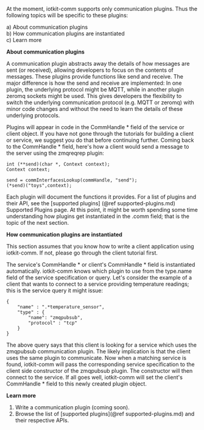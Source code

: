 
At the moment, iotkit-comm supports only communication plugins. Thus the following topics will be specific to these plugins:

a) About communication plugins <BR>
b) How communication plugins are instantiated <BR>
c) Learn more

<B> About communication plugins </B>

A communication plugin abstracts away the details of how messages are sent (or received), allowing developers to focus
on the contents of messages. These plugins provide functions like send and receive. The major difference is how the
send and receive are implemented: In one plugin, the underlying protocol might be MQTT, while in another plugin zeromq
sockets might be used. This gives developers the flexibility to switch the underlying communication protocol
(e.g. MQTT or zeromq) with minor code changes and without the need to learn the details of these underlying protocols.

Plugins will appear in code in the CommHandle * field of the service or client object. If you have not gone through the
tutorials for building a client or service, we suggest you do that before continuing further. Coming back to the
CommHandle * field, here's how a client would send a message to the server using the zmqreqrep plugin:

    int (**send)(char *, Context context);
    Context context;

    send = commInterfacesLookup(commHandle, "send");
    (*send)("toys",context);


Each plugin will document the functions it provides. For a list of plugins and their API, see the [supported plugins]
(@ref supported-plugins.md) Supported Plugins page. At this point, it might be worth spending some time understanding
how plugins get instantiated in the .comm field; that is the topic of the next section.

<B> How communication plugins are instantiated </B>

This section assumes that you know how to write a client application using iotkit-comm. If not, please go through the client
tutorial first.

The service's CommHandle *  or client's CommHandle * field is instantiated automatically. iotkit-comm knows which plugin to
use from the type.name field of the service specification or query. Let's consider the example of a client that wants
to connect to a service providing temperature readings; this is the service query it might issue:

    {
        "name" : ".*temperature_sensor",
        "type" : {
            "name": "zmqpubsub",
            "protocol" : "tcp"
        }
    }

The above query says that this client is looking for a service which uses the zmqpubsub communication plugin. The
likely implication is that the client uses the same plugin to communicate. Now when a matching service is found, iotkit-comm
will pass the corresponding service specification to the client side constructor of the zmqpubsub plugin. The
constructor will then connect to the service. If all goes well, iotkit-comm will set the client's CommHandle *  field to this
newly created plugin object.

<B> Learn more </B>

1) Write a communication plugin (coming soon). <BR>
2) Browse the list of [supported plugins](@ref supported-plugins.md) and their respective APIs.
